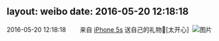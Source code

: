 layout: weibo
date: 2016-05-20 12:18:18
---
<meta name="referrer" content="no-referrer" />

2016-05-20 12:18:18  &nbsp;&nbsp;&nbsp;&nbsp;&nbsp;&nbsp; 来自 <a href="sinaweibo://customweibosource" rel="nofollow">iPhone 5s</a>
送自己的礼物🎁[太开心] ​​​
![图片](https://ww1.sinaimg.cn/large/6d2a6003jw1f41qbmridzj20rp0qok22.jpg)
